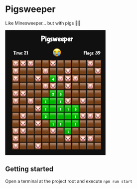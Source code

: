 # Pigsweeper

Like Minesweeper… but with pigs 🤷‍♀️


![Pigsweeper screenshot](./screenshot.png)
## Getting started

Open a terminal at the project root and execute `npm run start`




